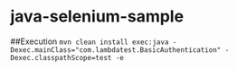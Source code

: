 # java-selenium-sample

##Execution
```mvn clean install exec:java -Dexec.mainClass="com.lambdatest.BasicAuthentication" -Dexec.classpathScope=test -e```